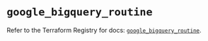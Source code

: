 # `google_bigquery_routine`

Refer to the Terraform Registry for docs: [`google_bigquery_routine`](https://registry.terraform.io/providers/hashicorp/google/6.38.0/docs/resources/bigquery_routine).

